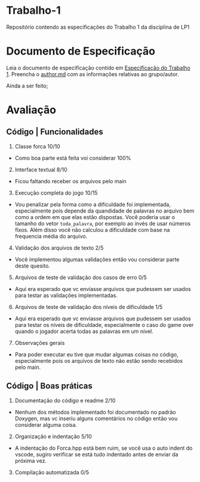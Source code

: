 # Trabalho-1
Repositório contendo as especificações do Trabalho 1 da disciplina de LP1

# Documento de Especificação

Leia o documento de especificação contido em [Especificação do Trabalho 1](https://docs.google.com/document/d/1X3VDW6EBE_ZRDHCoRNwqva17R1EZMpwDunRgDg9N4HU/edit?usp=sharing). Preencha o [author.md](author.md) com as informações relativas ao grupo/autor.


Ainda a ser feito;

# Avaliação

## Código | Funcionalidades
1. Classe forca 10/10
- Como boa parte está feita voi considerar 100%

2. Interface textual 8/10
- Ficou faltando receber os arquivos pelo main

3. Execução completa do jogo 10/15
- Vou penalizar pela forma como a dificuldade foi implementada, especialmente pois depende da quandidade de palavras
no arquivo bem como a ordem em que elas estão dispostas. Você poderia usar o tamanho do vetor `toda_palavra`, por exemplo
ao invés de usar números fixos. Além disso você não calculou a dificuldade com base na frequencia média do arquivo.

4. Validação dos arquivos de texto 2/5
- Você implementou algumas validações então vou considerar parte deste quesito.

5. Arquivos de teste de validação dos casos de erro 0/5
- Aqui era esperado que vc enviasse arquivos que pudessem ser usados para testar as validações implementadas.

6. Arquivos de teste de validação dos níveis de dificuldade 1/5
- Aqui era esperado que vc enviasse arquivos que pudessem ser usados para testar os níveis de dificuldade,
especialmente o caso do game over quando o jogador acerta todas as palavras em um nível.

7. Observações gerais
- Para poder executar eu tive que mudar algumas coisas no código, especialmente pois os arquivos de texto não
estão sendo recebidos pelo main.

## Código | Boas práticas

1. Documentação do código e readme 2/10
- Nenhum dos métodos implementado foi documentado no padrão Doxygen, mas vc inseriu alguns comentários no código
então vou considerar alguma coisa.

2. Organização e indentação 5/10
- A indentação do Forca.hpp está bem ruim, se você usa o auto indent do vscode, sugiro verificar se está tudo indentado antes de
enviar da próxima vez.

3. Compilação automatizada 0/5

